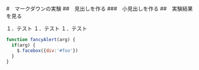 #　マークダウンの実験
##　見出しを作る
###　小見出しを作る
##　実験結果を見る

１．テスト
１．テスト
１．テスト


```javascript
function fancyAlert(arg) {
  if(arg) {
    $.facebox({div:'#foo'})
  }
}
